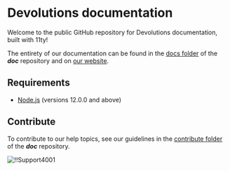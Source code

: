 # Devolutions documentation

Welcome to the public GitHub repository for Devolutions documentation, built with 11ty!

The entirety of our documentation can be found in the [docs folder](https://github.com/Devolutions/doc/tree/master/docs) of the ***doc*** repository and on [our website](https://docs.devolutions.net/).

## Requirements

- [Node.js](https://nodejs.org/en/) (versions 12.0.0 and above)

## Contribute

To contribute to our help topics, see our guidelines in the [contribute folder](https://github.com/Devolutions/doc/tree/master/contribute) of the ***doc*** repository.

![!!Support4001](https://cdnweb.devolutions.net/docs/docs_en_rdm_windows_Support4001.png)
